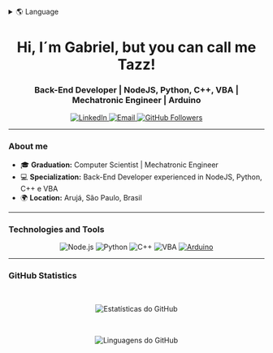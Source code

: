<details>
<summary>🌎 Language</summary>
<br>
  
* en (Current)
* [pt-BR](./i18n/README-pt-BR.md)
---

</details>

<h1 align="center">Hi, I´m Gabriel, but you can call me Tazz!</h1>

<h3 align="center">Back-End Developer | NodeJS, Python, C++, VBA | Mechatronic Engineer | Arduino</h3>

<p align="center">
<a href="https://www.linkedin.com/in/gabriel-tazz" target="_blank">
    <img src="https://img.shields.io/badge/LinkedIn-0077B5?style=flat-square&logo=linkedin&logoColor=white" alt="LinkedIn">
  </a>
  <a href="mailto:gabriel.oliveira.tazz@gmail.com">
    <img src="https://img.shields.io/badge/Email-D14836?style=flat-square&logo=gmail&logoColor=white" alt="Email">
  </a>
  <a href="https://github.com/GTazz">
    <img src="https://img.shields.io/github/followers/GTazz?label=GitHub&style=flat-square" alt="GitHub Followers">
  </a>
</p>

---

### About me

- 🎓 **Graduation:** Computer Scientist | Mechatronic Engineer
- 💻 **Specialization:** Back-End Developer experienced in NodeJS, Python, C++ e VBA
- 🌍 **Location:** Arujá, São Paulo, Brasil

---

### Technologies and Tools

<p align="center">
  <img src="https://img.shields.io/badge/Node.js-339933?style=flat-square&logo=nodedotjs&logoColor=white" alt="Node.js">
  <img src="https://img.shields.io/badge/Python-3776AB?style=flat-square&logo=python&logoColor=white" alt="Python">
  <img src="https://img.shields.io/badge/C++-00599C?style=flat-square&logo=c%2B%2B&logoColor=white" alt="C++">
  <img src="https://img.shields.io/badge/VBA-217346?style=flat-square&logo=microsoft-excel&logoColor=white" alt="VBA">
  <a href="https://www.arduino.cc/" target="_blank">
  <img src="https://img.shields.io/badge/Arduino-00979D?style=flat-square&logo=arduino&logoColor=white" alt="Arduino">
  </a>
</p>

---

### GitHub Statistics

<br>

<p align="center">
  <img src="https://github-readme-stats.vercel.app/api?username=GTazz&show_icons=true&theme=radical" alt="Estatísticas do GitHub">
</p>
<br>
<p align="center">
<img src="https://github-readme-stats.vercel.app/api/top-langs/?username=GTazz&layout=compact&langs_count=20" alt="Linguagens do GitHub">
</p>

